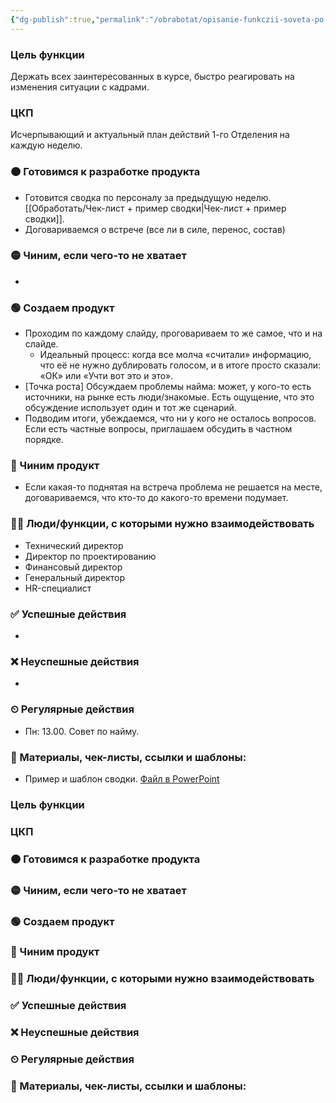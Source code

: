 ```yaml
---
{"dg-publish":true,"permalink":"/obrabotat/opisanie-funkczii-soveta-po-najmu/"}
---
```



### Цель функции
Держать всех заинтересованных в курсе, быстро реагировать на изменения ситуации с кадрами.
### ЦКП
Исчерпывающий и актуальный план действий 1-го Отделения на каждую неделю.
### 🟠 Готовимся к разработке продукта
- Готовится сводка по персоналу за предыдущую неделю. [[Обработать/Чек-лист + пример сводки\|Чек-лист + пример сводки]].
- Договариваемся о встрече (все ли в силе, перенос, состав)
### 🟡 Чиним, если чего-то не хватает
- 
### 🟢 Создаем продукт
- Проходим по каждому слайду, проговариваем то же самое, что и на слайде. 
	- Идеальный процесс: когда все молча «считали» информацию, что её не нужно дублировать голосом, и в итоге просто сказали: «ОК» или «Учти вот это и это». 
- [Точка роста] Обсуждаем проблемы найма: может, у кого-то есть источники, на рынке есть люди/знакомые. Есть ощущение, что это обсуждение использует один и тот же сценарий.
- Подводим итоги, убеждаемся, что ни у кого не осталось вопросов. Если есть частные вопросы, приглашаем обсудить в частном порядке.
### 🔵 Чиним продукт
- Если какая-то поднятая на встреча проблема не решается на месте, договариваемся, что кто-то до какого-то времени подумает.
### 🧗‍♀️ Люди/функции, с которыми нужно взаимодействовать
- Технический директор
- Директор по проектированию
- Финансовый директор
- Генеральный директор
- HR-специалист
### ✅ Успешные действия
- 
### ❌ Неуспешные действия
- 
### ⏲ Регулярные действия
- Пн: 13.00. Совет по найму.
### 📃 Материалы, чек-листы, ссылки и шаблоны:
- Пример и шаблон сводки. [Файл в PowerPoint](https://docs.google.com/presentation/d/1tNwun_csiYV9VbeojFfKqoXPq5LDj71JqltEQXfO8Fc/edit#slide=id.g2ad4569d5c1_0_28)




### Цель функции
### ЦКП
### 🟠 Готовимся к разработке продукта
### 🟡 Чиним, если чего-то не хватает
### 🟢 Создаем продукт
### 🔵 Чиним продукт
### 🧗‍♀️ Люди/функции, с которыми нужно взаимодействовать
### ✅ Успешные действия
### ❌ Неуспешные действия
### ⏲ Регулярные действия
### 📃 Материалы, чек-листы, ссылки и шаблоны: